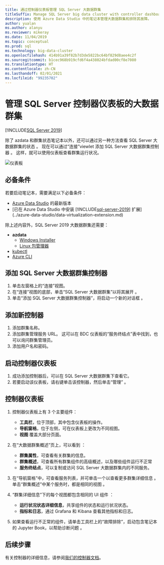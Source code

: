 ```yaml
---
title: 通过控制器仪表板管理 SQL Server 大数据群集
titleSuffix: Manage SQL Server big data cluster with controller dashboard
description: 使用 Azure Data Studio 中的笔记本管理大数据群集和排除其故障。
author: yualan
ms.author: alanyu
ms.reviewer: mikeray
ms.date: 11/04/2019
ms.topic: conceptual
ms.prod: sql
ms.technology: big-data-cluster
ms.openlocfilehash: 414b91a39f82b7d3de5822bc64bf829d8aee4c2f
ms.sourcegitcommit: b1cec968b919cfd6f4a438024bfdad00cf8e7080
ms.translationtype: HT
ms.contentlocale: zh-CN
ms.lasthandoff: 02/01/2021
ms.locfileid: "99235702"
---
```

# <a name="manage-big-data-clusters-for-sql-server-controller-dashboard"></a>管理 SQL Server 控制器仪表板的大数据群集

[!INCLUDE[SQL Server 2019](../includes/applies-to-version/sqlserver2019.md)]

除了 azdata 和群集状态笔记本以外，还可以通过另一种方法查看 SQL Server 大数据群集的状态  。 现在可以通过“连接”viewlet 添加 SQL Server 大数据群集控制器  。 这样，就可以使用仪表板查看群集运行状况。

![仪表板](media/manage-with-controller-dashboard/controller-dashboard.png)
## <a name="prerequisites"></a>必备条件

若要启动笔记本，需要满足以下必备条件：

* [Azure Data Studio](../azure-data-studio/download-azure-data-studio.md) 的最新版本
* [已在 Azure Data Studio 中安装 [!INCLUDE[sql-server-2019](../includes/sssql19-md.md)] 扩展](../azure-data-studio/data-virtualization-extension.md)

除上述内容外，SQL Server 2019 大数据群集还需要：

* **azdata**
    - [Windows Installer](../azdata/install/deploy-install-azdata-installer.md)
    - [Linux 包管理器](../azdata/install/deploy-install-azdata-linux-package.md)
* [kubectl](https://kubernetes.io/docs/tasks/tools/install-kubectl/#install-kubectl-binary-using-native-package-management)
* [Azure CLI](/cli/azure/install-azure-cli)

## <a name="add-sql-server-big-data-cluster-controller"></a>添加 SQL Server 大数据群集控制器

1. 单击左窗格上的“连接”视图。
2. 在“连接”视图的底部，单击“SQL Server 大数据群集”以将其展开  。
3. 单击“添加 SQL Server 大数据群集控制器”，将启动一个新的对话框  。

## <a name="add-new-controller"></a>添加新控制器

1. 添加群集名称。
2. 添加群集管理服务 URL。 这可以在 BDC 仪表板的“服务终结点”表中找到，也可以询问群集管理员。
3. 添加用户名和密码。

## <a name="launch-controller-dashboard"></a>启动控制器仪表板

1. 成功添加控制器后，可以在 SQL Server 大数据群集下查看它。
2. 若要启动该仪表板，请右键单击该控制器，然后单击“管理”  。

## <a name="controller-dashboard"></a>控制器仪表板

1. 控制器仪表板上有 3 个主要组件：

    - **工具栏**，位于顶部，其中包含仪表板的操作。
    - **导航窗格**，位于左侧，可在仪表板上更改为不同视图。
    - **视图** 覆盖大部分页面。

2. 在“大数据群集概述”页上，可以看到  ：

    - **群集属性**，可查看有关群集的信息。
    - **群集概述**，可查看所有群集组件的高级概述，以及哪些组件运行不正常
    - **服务终结点**，可以复制或访问 SQL Server 大数据群集内的不同服务。

3. 在“导航窗格”中，可查看服务列表，并可单击一个以查看更多群集详细信息  。 单击“群集概述”中某个服务时，都是相同的视图  。

4. “群集详细信息”下的每个视图都包含相同的 UI 组件  ：

    - **运行状况状态详细信息**，共享组件的状态和运行状况状态。
    - **指标和日志**，通过 Grafana 和 Kibana 查看其他指标和日志。

1. 如果查看运行不正常的组件，请单击工具栏上的“故障排除”，启动包含笔记本的 Jupyter Book，以帮助诊断问题  。

## <a name="next-steps"></a>后续步骤

有关控制器的详细信息，请参阅[我们的控制器文档](concept-controller.md)。
